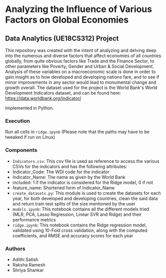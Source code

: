 # Analyzing the Influence of Various Factors on Global Economies

## Data Analytics (UE18CS312) Project

This repository was created with the intent of analyzing and delving deep into the numerous and diverse factors that affect economies of all countries globally, from quite obvious factors like Trade and the Finance Sector, to other parameters like Poverty, Gender and Urban & Social Development. Analysis of these variables on a macroeconomic scale is done in order to gain insight as to how developed and developing nations fare, and to see if minor improvements in any sector would lead to monumental change and growth overall. The dataset used for the project is the World Bank's World Development Indicators dataset, and can be found here: https://data.worldbank.org/indicator/

Implemented in Python.

### Execution
Run all cells in ```ridge.ipynb``` (Please note that the paths may have to be tweaked if run on Linux)

### Components
- ```Indicators.csv```: This csv file is used as reference to access the various CSVs for the indicators and has the following attributes:
 - Indicator_Code: The WDI code for the indicator
 - Indicator_Name: The name as given by the World Bank
 - included: 1 if the indicator is considered for the Ridge model, 0 if not
 - feature_name: Shortened form of Indicator_Name
- ```create_datasets.py```: This module is used to create the datasets for each year, for both developed and developing countries, clean the said data and return train test splits of the size mentioned by the user
- ```models.ipynb```: This notebook contains all the different models tried (MLR, PCA, Lasso Regression, Linear SVR and Ridge) and their performance metrics
- ```ridge.ipynb```: This notebook contains the Ridge regression model, validated using 10-Fold cross validation, along with the computed coefficients, and RMSE and accuracy scores for each year 

### Authors
- Adithi Satish
- Raksha Ramesh
- Shriya Shankar
